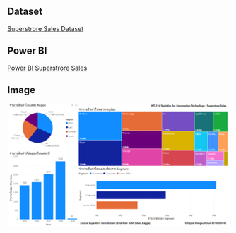 ## Dataset 
<a href="https://github.com/KetchupBruh/INT214-STATISTICS-FOR-IT/blob/main/Superstore%20Sales%20Dataset.csv"> Superstrore Sales Dataset </a> </br>

## Power BI
<a href="https://app.powerbi.com/view?r=eyJrIjoiMjlhM2VlZTktODk1Zi00NjJiLTg0NTgtZGIzYWNhNTU2ZjI4IiwidCI6IjZmNDQzMmRjLTIwZDItNDQxZC1iMWRiLWFjMzM4MGJhNjMzZCIsImMiOjEwfQ%3D%3D"> Power BI Superstrore Sales </a> </br>

## Image
![Power-BI-assignment-image](https://github.com/KetchupBruh/INT214-STATISTICS-FOR-IT/blob/main/images%20and%20dataset/Power-BI-assignment-image.png)
